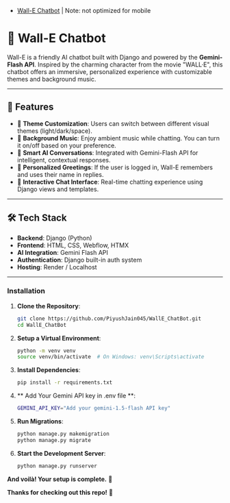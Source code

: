 - [Wall-E Chatbot](https://walle-chatbot.onrender.com/) | Note: not optimized for mobile

# 🤖 Wall-E Chatbot

Wall-E is a friendly AI chatbot built with Django and powered by the **Gemini-Flash API**. Inspired by the charming character from the movie "WALL·E", this chatbot offers an immersive, personalized experience with customizable themes and background music.

---

## 🚀 Features

- 🎨 **Theme Customization**: Users can switch between different visual themes (light/dark/space).
- 🎵 **Background Music**: Enjoy ambient music while chatting. You can turn it on/off based on your preference.
- 🧠 **Smart AI Conversations**: Integrated with Gemini-Flash API for intelligent, contextual responses.
- 🙋 **Personalized Greetings**: If the user is logged in, Wall-E remembers and uses their name in replies.
- 💬 **Interactive Chat Interface**: Real-time chatting experience using Django views and templates.

---

## 🛠️ Tech Stack

- **Backend**: Django (Python)
- **Frontend**: HTML, CSS, Webflow, HTMX 
- **AI Integration**: Gemini Flash API
- **Authentication**: Django built-in auth system
- **Hosting**: Render / Localhost

---

### Installation
1. **Clone the Repository**:
   ```bash
   git clone https://github.com/PiyushJain045/WallE_ChatBot.git
   cd WallE_ChatBot

2. **Setup a Virtual Environment**:
   ```bash
   python -m venv venv
   source venv/bin/activate  # On Windows: venv\Scripts\activate

3. **Install Dependencies**:
   ```bash
   pip install -r requirements.txt

4. ** Add Your Gemini API key in .env file **:
   ```bash
   GEMINI_API_KEY="Add your gemini-1.5-flash API key"

5. **Run Migrations**:
   ```bash
   python manage.py makemigration
   python manage.py migrate

6. **Start the Development Server**:
   ```bash
   python manage.py runserver

**And voilà! Your setup is complete.** 🎉  

**Thanks for checking out this repo!** 🙌  

